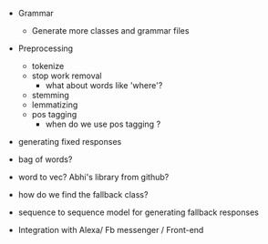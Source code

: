 - Grammar
  - Generate more classes and grammar files

- Preprocessing
  - tokenize
  - stop work removal
    - what about words like 'where'?
  - stemming
  - lemmatizing
  - pos tagging
    - when do we use pos tagging ?

- generating fixed responses
- bag of words?
- word to vec? Abhi's library from github?

- how do we find the fallback class?
- sequence to sequence model for generating fallback responses

- Integration with Alexa/ Fb messenger / Front-end

  
